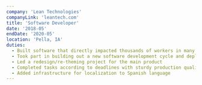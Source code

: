 ```yaml
---
company: 'Lean Technologies'
companyLink: 'leantech.com'
title: 'Software Developer'
date: '2018-05'
endDate: '2020-05'
location: 'Pella, IA'
duties:
  - Built software that directly impacted thousands of workers in many manufacturing companies
  - Took part in building out a new software development cycle and deployment process to meet the growing needs of the business
  - Led a redesign/re-theming project for the main product
  - Completed tasks according to deadlines with sturdy production quality
  - Added infrastructure for localization to Spanish language
---
```

